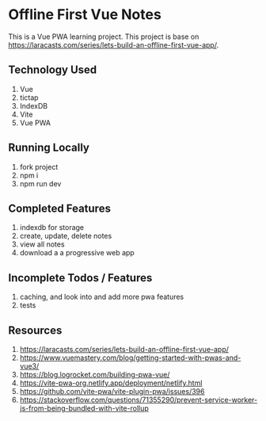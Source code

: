 # Offline First Vue Notes
This is a Vue PWA learning project. This project is base on https://laracasts.com/series/lets-build-an-offline-first-vue-app/.

## Technology Used

1. Vue
2. tictap
3. IndexDB
4. Vite
5. Vue PWA

## Running Locally

1. fork project
2. npm i
3. npm run dev


## Completed Features

1. indexdb for storage
2. create, update, delete notes
3. view all notes
4. download a a progressive web app

## Incomplete Todos / Features

1. caching, and look into and add more pwa features
2. tests

## Resources

1. https://laracasts.com/series/lets-build-an-offline-first-vue-app/
2. https://www.vuemastery.com/blog/getting-started-with-pwas-and-vue3/
3. https://blog.logrocket.com/building-pwa-vue/
4. https://vite-pwa-org.netlify.app/deployment/netlify.html
5. https://github.com/vite-pwa/vite-plugin-pwa/issues/396
6. https://stackoverflow.com/questions/71355290/prevent-service-worker-js-from-being-bundled-with-vite-rollup
